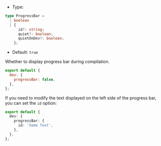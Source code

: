 - Type:

```ts
type ProgressBar =
  | boolean
  | {
      id?: string;
      quiet?: boolean;
      quietOnDev?: boolean;
    };
```

- Default: `true`

Whether to display progress bar during compilation.

```js
export default {
  dev: {
    progressBar: false,
  },
};
```

If you need to modify the text displayed on the left side of the progress bar, you can set the `id` option:

```ts
export default {
  dev: {
    progressBar: {
      id: 'Some Text',
    },
  },
};
```
